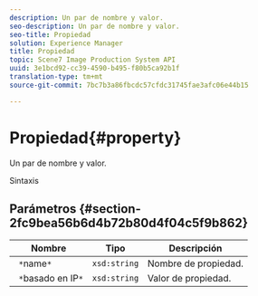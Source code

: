 ```yaml
---
description: Un par de nombre y valor.
seo-description: Un par de nombre y valor.
seo-title: Propiedad
solution: Experience Manager
title: Propiedad
topic: Scene7 Image Production System API
uuid: 3e1bcd92-cc39-4590-b495-f80b5ca92b1f
translation-type: tm+mt
source-git-commit: 7bc7b3a86fbcdc57cfdc31745fae3afc06e44b15

---
```



# Propiedad{#property}

Un par de nombre y valor.

Sintaxis

## Parámetros {#section-2fc9bea56b6d4b72b80d4f04c5f9b862}

| Nombre | Tipo | Descripción |
|---|---|---|
| ` *`name`*` | `xsd:string` | Nombre de propiedad. |
| ` *`basado en IP`*` | `xsd:string` | Valor de propiedad. |

